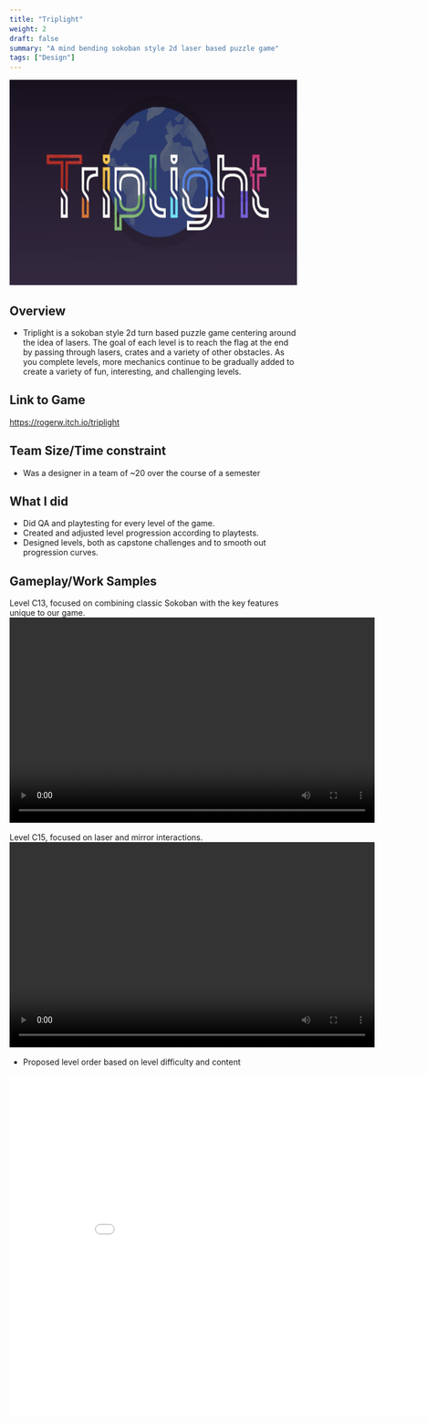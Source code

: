 ```yaml
---
title: "Triplight"
weight: 2
draft: false
summary: "A mind bending sokoban style 2d laser based puzzle game"
tags: ["Design"]
---
```


<p><img src="featured.png" width="640" height = "360"></p>

## Overview
- Triplight is a sokoban style 2d turn based puzzle game centering around the idea of lasers. The goal of each level is to reach the flag at the end by passing through lasers, crates and a variety of other obstacles. As you complete levels, more mechanics continue to be gradually added to create a variety of fun, interesting, and challenging levels.

## Link to Game

https://rogerw.itch.io/triplight

## Team Size/Time constraint
- Was a designer in a team of ~20 over the course of a semester

## What I did
- Did QA and playtesting for every level of the game.
- Created and adjusted level progression according to playtests.
- Designed levels, both as capstone challenges and to smooth out progression curves.

## Gameplay/Work Samples
Level C13, focused on combining classic Sokoban with the key features unique to our game. 
<video width="640" height="360" controls="">
  <source src="Claustrophobia.mp4" type="video/mp4" />
  Your browser does not support the video tag.
</video>

Level C15, focused on laser and mirror interactions.
<video width="640" height="360" controls="">
  <source src="Roundabout.mp4" type="video/mp4" />
  Your browser does not support the video tag.
</video>


- Proposed level order based on level difficulty and content
<embed src="triplight level order.pdf" type="application/pdf" width="900" height="600"/>

